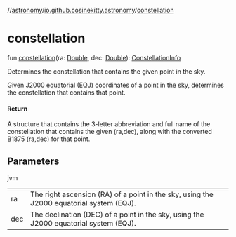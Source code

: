 //[astronomy](../../index.md)/[io.github.cosinekitty.astronomy](index.md)/[constellation](constellation.md)

# constellation

fun [constellation](constellation.md)(ra: [Double](https://kotlinlang.org/api/latest/jvm/stdlib/kotlin/-double/index.html), dec: [Double](https://kotlinlang.org/api/latest/jvm/stdlib/kotlin/-double/index.html)): [ConstellationInfo](-constellation-info/index.md)

Determines the constellation that contains the given point in the sky.

Given J2000 equatorial (EQJ) coordinates of a point in the sky, determines the constellation that contains that point.

#### Return

A structure that contains the 3-letter abbreviation and full name of the constellation that contains the given (ra,dec), along with the converted B1875 (ra,dec) for that point.

## Parameters

jvm

| | |
|---|---|
| ra | The right ascension (RA) of a point in the sky, using the J2000 equatorial system (EQJ). |
| dec | The declination (DEC) of a point in the sky, using the J2000 equatorial system (EQJ). |
